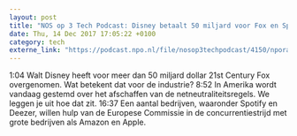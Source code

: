 ```yaml
---
layout: post
title: "NOS op 3 Tech Podcast: Disney betaalt 50 miljard voor Fox en Spotify wil hulp van EU"
date: Thu, 14 Dec 2017 17:05:22 +0100
category: tech
externe_link: "https://podcast.npo.nl/file/nosop3techpodcast/4150/nporadio1_nosop3techpodcast_20171214_nos-op-3-tech-podcast-disney-betaalt-50-miljard-voor-fox-en-spotify-wil-hulp-van-eu.mp3"
---
```


1:04 Walt Disney heeft voor meer dan 50 miljard dollar 21st Century Fox overgenomen. Wat betekent dat voor de industrie?
8:52 In Amerika wordt vandaag gestemd over het afschaffen van de netneutraliteitsregels. We leggen je uit hoe dat zit.
16:37 Een aantal bedrijven, waaronder Spotify en Deezer, willen hulp van de Europese Commissie in de concurrentiestrijd met grote bedrijven als Amazon en Apple.<img src="http://feeds.feedburner.com/~r/nosop3-tech-podcast/~4/39qID8wKMvE" height="1" width="1" alt=""/>
